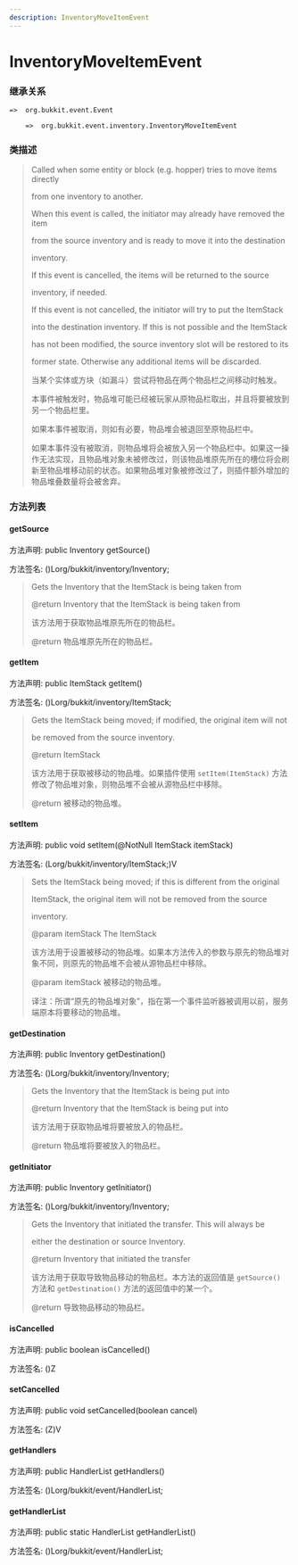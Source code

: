 ```yaml
---
description: InventoryMoveItemEvent
---
```


# InventoryMoveItemEvent

### 继承关系

    =>  org.bukkit.event.Event

        =>  org.bukkit.event.inventory.InventoryMoveItemEvent

### 类描述

> Called when some entity or block (e.g. hopper) tries to move items directly
> 
> from one inventory to another.
> 
> When this event is called, the initiator may already have removed the item
> 
> from the source inventory and is ready to move it into the destination
> 
> inventory.
> 
> If this event is cancelled, the items will be returned to the source
> 
> inventory, if needed.
> 
> If this event is not cancelled, the initiator will try to put the ItemStack
> 
> into the destination inventory. If this is not possible and the ItemStack
> 
> has not been modified, the source inventory slot will be restored to its
> 
> former state. Otherwise any additional items will be discarded.
> 
> <p>
> 
> 当某个实体或方块（如漏斗）尝试将物品在两个物品栏之间移动时触发。
> 
> 本事件被触发时，物品堆可能已经被玩家从原物品栏取出，并且将要被放到另一个物品栏里。
> 
> 如果本事件被取消，则如有必要，物品堆会被退回至原物品栏中。
> 
> 如果本事件没有被取消，则物品堆将会被放入另一个物品栏中。如果这一操作无法实现，且物品堆对象未被修改过，则该物品堆原先所在的槽位将会刷新至物品堆移动前的状态。如果物品堆对象被修改过了，则插件额外增加的物品堆叠数量将会被舍弃。

### 方法列表

#### getSource

方法声明: public Inventory getSource()

方法签名: ()Lorg/bukkit/inventory/Inventory;

> Gets the Inventory that the ItemStack is being taken from
> 
> @return Inventory that the ItemStack is being taken from
> 
> <p>
> 
> 该方法用于获取物品堆原先所在的物品栏。
> 
> @return 物品堆原先所在的物品栏。

#### getItem

方法声明: public ItemStack getItem()

方法签名: ()Lorg/bukkit/inventory/ItemStack;

> Gets the ItemStack being moved; if modified, the original item will not
> 
> be removed from the source inventory.
> 
> @return ItemStack
> 
> <p>
> 
> 该方法用于获取被移动的物品堆。如果插件使用 `setItem(ItemStack)` 方法修改了物品堆对象，则物品堆不会被从源物品栏中移除。
> 
> @return 被移动的物品堆。

#### setItem

方法声明: public void setItem(@NotNull ItemStack itemStack)

方法签名: (Lorg/bukkit/inventory/ItemStack;)V

> Sets the ItemStack being moved; if this is different from the original
> 
> ItemStack, the original item will not be removed from the source
> 
> inventory.
> 
> @param itemStack The ItemStack
> 
> <p>
> 
> 该方法用于设置被移动的物品堆。如果本方法传入的参数与原先的物品堆对象不同，则原先的物品堆不会被从源物品栏中移除。
> 
> @param itemStack 被移动的物品堆。
> 
> <p>
> 
> 译注：所谓“原先的物品堆对象”，指在第一个事件监听器被调用以前，服务端原本将要移动的物品堆。

#### getDestination

方法声明: public Inventory getDestination()

方法签名: ()Lorg/bukkit/inventory/Inventory;

> Gets the Inventory that the ItemStack is being put into
> 
> @return Inventory that the ItemStack is being put into
> 
> <p>
> 
> 该方法用于获取物品堆将要被放入的物品栏。
> 
> @return 物品堆将要被放入的物品栏。

#### getInitiator

方法声明: public Inventory getInitiator()

方法签名: ()Lorg/bukkit/inventory/Inventory;

> Gets the Inventory that initiated the transfer. This will always be
> 
> either the destination or source Inventory.
> 
> @return Inventory that initiated the transfer
> 
> <p>
> 
> 该方法用于获取导致物品移动的物品栏。本方法的返回值是 `getSource()` 方法和 `getDestination()` 方法的返回值中的某一个。
> 
> @return 导致物品移动的物品栏。

#### isCancelled

方法声明: public boolean isCancelled()

方法签名: ()Z

#### setCancelled

方法声明: public void setCancelled(boolean cancel)

方法签名: (Z)V

#### getHandlers

方法声明: public HandlerList getHandlers()

方法签名: ()Lorg/bukkit/event/HandlerList;

#### getHandlerList

方法声明: public static HandlerList getHandlerList()

方法签名: ()Lorg/bukkit/event/HandlerList;